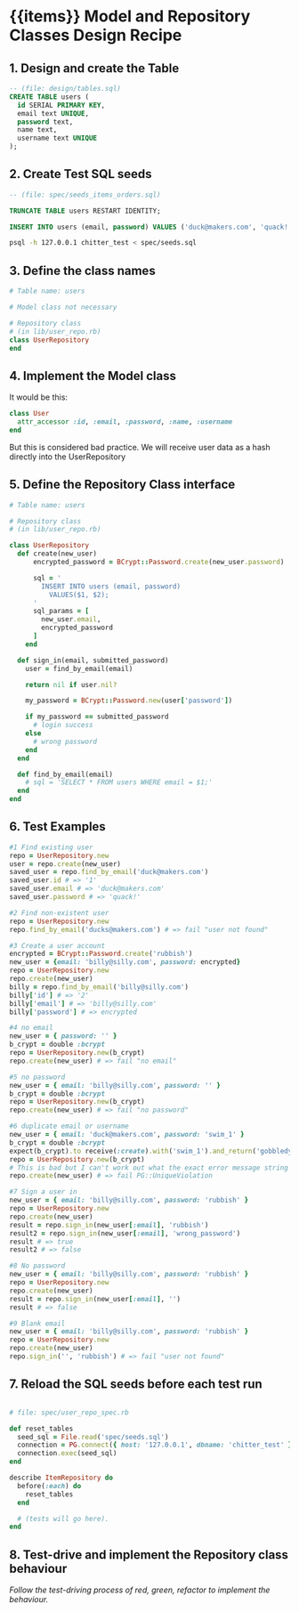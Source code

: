 # {{items}} Model and Repository Classes Design Recipe

## 1. Design and create the Table

```sql
-- (file: design/tables.sql)
CREATE TABLE users (
  id SERIAL PRIMARY KEY,
  email text UNIQUE,
  password text,
  name text,
  username text UNIQUE
);
```

## 2. Create Test SQL seeds

```sql
-- (file: spec/seeds_items_orders.sql)

TRUNCATE TABLE users RESTART IDENTITY;

INSERT INTO users (email, password) VALUES ('duck@makers.com', 'quack!');
```

```bash
psql -h 127.0.0.1 chitter_test < spec/seeds.sql
```

## 3. Define the class names

```ruby
# Table name: users

# Model class not necessary

# Repository class
# (in lib/user_repo.rb)
class UserRepository
end
```

## 4. Implement the Model class

It would be this:
```ruby
class User
  attr_accessor :id, :email, :password, :name, :username
end
```
But this is considered bad practice. We will receive user data as a hash directly into the UserRepository

## 5. Define the Repository Class interface

```ruby
# Table name: users

# Repository class
# (in lib/user_repo.rb)

class UserRepository
  def create(new_user)
      encrypted_password = BCrypt::Password.create(new_user.password)

      sql = '
        INSERT INTO users (email, password)
          VALUES($1, $2);
      '
      sql_params = [
        new_user.email,
        encrypted_password
      ]
    end

  def sign_in(email, submitted_password)
    user = find_by_email(email)

    return nil if user.nil?

    my_password = BCrypt::Password.new(user['password'])

    if my_password == submitted_password
      # login success
    else
      # wrong password
    end
  end

  def find_by_email(email)
    # sql = 'SELECT * FROM users WHERE email = $1;'
  end
end
```

## 6. Test Examples

```ruby
#1 Find existing user
repo = UserRepository.new
user = repo.create(new_user)
saved_user = repo.find_by_email('duck@makers.com')
saved_user.id # => '1'
saved_user.email # => 'duck@makers.com'
saved_user.password # => 'quack!'

#2 Find non-existent user
repo = UserRepository.new
repo.find_by_email('ducks@makers.com') # => fail "user not found"

#3 Create a user account
encrypted = BCrypt::Password.create('rubbish')
new_user = {email: 'billy@silly.com', password: encrypted}
repo = UserRepository.new
repo.create(new_user)
billy = repo.find_by_email('billy@silly.com')
billy['id'] # => '2'
billy['email'] # => 'billy@silly.com'
billy['password'] # => encrypted

#4 no email
new_user = { password: '' }
b_crypt = double :bcrypt
repo = UserRepository.new(b_crypt)
repo.create(new_user) # => fail "no email"

#5 no password
new_user = { email: 'billy@silly.com', password: '' }
b_crypt = double :bcrypt
repo = UserRepository.new(b_crypt)
repo.create(new_user) # => fail "no password"

#6 duplicate email or username
new_user = { email: 'duck@makers.com', password: 'swim_1' }
b_crypt = double :bcrypt
expect(b_crypt).to receive(:create).with('swim_1').and_return('gobbledy_gook')
repo = UserRepository.new(b_crypt)
# This is bad but I can't work out what the exact error message string should be!
repo.create(new_user) # => fail PG::UniqueViolation

#7 Sign a user in 
new_user = { email: 'billy@silly.com', password: 'rubbish' }
repo = UserRepository.new
repo.create(new_user)
result = repo.sign_in(new_user[:email], 'rubbish')
result2 = repo.sign_in(new_user[:email], 'wrong_password')
result # => true
result2 # => false

#8 No password
new_user = { email: 'billy@silly.com', password: 'rubbish' }
repo = UserRepository.new
repo.create(new_user)
result = repo.sign_in(new_user[:email], '')
result # => false

#9 Blank email
new_user = { email: 'billy@silly.com', password: 'rubbish' }
repo = UserRepository.new
repo.create(new_user)
repo.sign_in('', 'rubbish') # => fail "user not found"

```

## 7. Reload the SQL seeds before each test run

```ruby

# file: spec/user_repo_spec.rb

def reset_tables
  seed_sql = File.read('spec/seeds.sql')
  connection = PG.connect({ host: '127.0.0.1', dbname: 'chitter_test' })
  connection.exec(seed_sql)
end

describe ItemRepository do
  before(:each) do 
    reset_tables
  end

  # (tests will go here).
end
```

## 8. Test-drive and implement the Repository class behaviour

_Follow the test-driving process of red, green, refactor to implement the behaviour._
